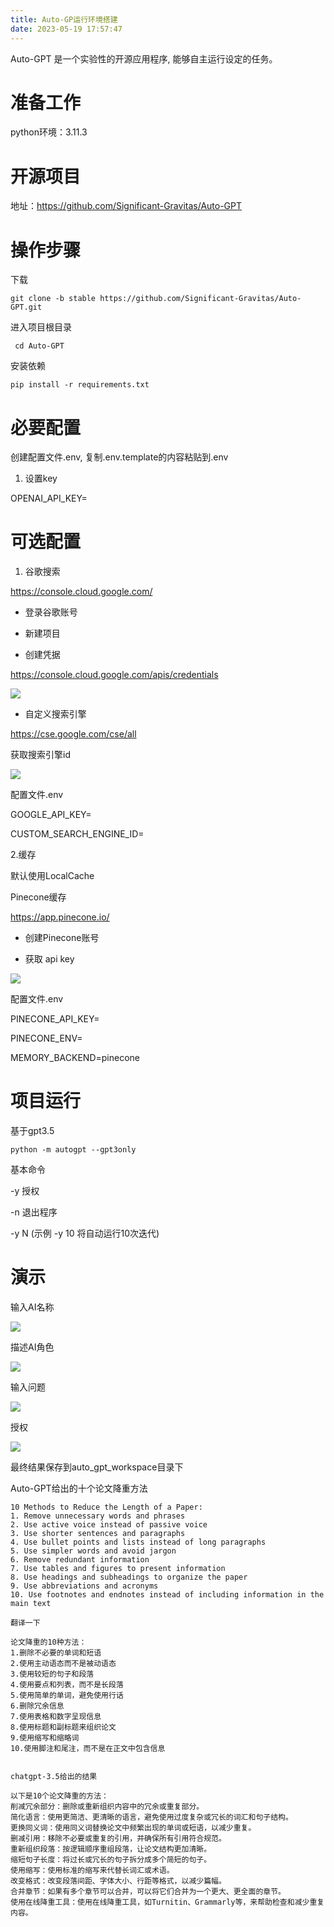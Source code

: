 ```yaml
---
title: Auto-GP运行环境搭建
date: 2023-05-19 17:57:47
---
```



Auto-GPT 是一个实验性的开源应用程序, 能够自主运行设定的任务。

# 准备工作

python环境：3.11.3

# 开源项目

地址：https://github.com/Significant-Gravitas/Auto-GPT

# 操作步骤

下载

```
git clone -b stable https://github.com/Significant-Gravitas/Auto-GPT.git
```

进入项目根目录

```
 cd Auto-GPT
```

安装依赖

```
pip install -r requirements.txt
```

# 必要配置

创建配置文件.env, 复制.env.template的内容粘贴到.env

1. 设置key

OPENAI_API_KEY=

# 可选配置

1. 谷歌搜索

https://console.cloud.google.com/

- 登录谷歌账号

- 新建项目

- 创建凭据

https://console.cloud.google.com/apis/credentials

![](https://files.mdnice.com/user/16325/bd1316ee-af51-4a95-9138-5c3419d4858b.png)

- 自定义搜索引擎

https://cse.google.com/cse/all

获取搜索引擎id

![](https://files.mdnice.com/user/16325/20a0b888-59db-49b6-a683-5c57d4bf3565.png)

配置文件.env

GOOGLE_API_KEY=

CUSTOM_SEARCH_ENGINE_ID=

2.缓存

默认使用LocalCache

Pinecone缓存

https://app.pinecone.io/

- 创建Pinecone账号

- 获取 api key

![](https://files.mdnice.com/user/16325/936be98a-beda-4f04-9a52-25e39b94dc5d.png)

配置文件.env

PINECONE_API_KEY=

PINECONE_ENV=

MEMORY_BACKEND=pinecone

# 项目运行

基于gpt3.5

```
python -m autogpt --gpt3only
```

基本命令

-y 授权

-n 退出程序

-y N (示例 -y 10 将自动运行10次迭代)

# 演示

输入AI名称

![](https://files.mdnice.com/user/16325/454eb20c-cb32-4682-82b9-30e6e13f35b9.png)

描述AI角色

![](https://files.mdnice.com/user/16325/031a1946-69f4-4cc0-be35-89727a15782d.png)

输入问题

![](https://files.mdnice.com/user/16325/9e24f4ed-4d74-4e5b-8b2d-3d567514a780.png)

授权

![](https://files.mdnice.com/user/16325/cac59e4c-48eb-4d97-98fb-cedeb09e367f.png)

最终结果保存到auto_gpt_workspace目录下

Auto-GPT给出的十个论文降重方法

```
10 Methods to Reduce the Length of a Paper:
1. Remove unnecessary words and phrases
2. Use active voice instead of passive voice
3. Use shorter sentences and paragraphs
4. Use bullet points and lists instead of long paragraphs
5. Use simpler words and avoid jargon
6. Remove redundant information
7. Use tables and figures to present information
8. Use headings and subheadings to organize the paper
9. Use abbreviations and acronyms
10. Use footnotes and endnotes instead of including information in the main text

翻译一下

论文降重的10种方法：
1.删除不必要的单词和短语
2.使用主动语态而不是被动语态
3.使用较短的句子和段落
4.使用要点和列表，而不是长段落
5.使用简单的单词，避免使用行话
6.删除冗余信息
7.使用表格和数字呈现信息
8.使用标题和副标题来组织论文
9.使用缩写和缩略词
10.使用脚注和尾注，而不是在正文中包含信息


chatgpt-3.5给出的结果

以下是10个论文降重的方法：
削减冗余部分：删除或重新组织内容中的冗余或重复部分。
简化语言：使用更简洁、更清晰的语言，避免使用过度复杂或冗长的词汇和句子结构。
更换同义词：使用同义词替换论文中频繁出现的单词或短语，以减少重复。
删减引用：移除不必要或重复的引用，并确保所有引用符合规范。
重新组织段落：按逻辑顺序重组段落，让论文结构更加清晰。
缩短句子长度：将过长或冗长的句子拆分成多个简短的句子。
使用缩写：使用标准的缩写来代替长词汇或术语。
改变格式：改变段落间距、字体大小、行距等格式，以减少篇幅。
合并章节：如果有多个章节可以合并，可以将它们合并为一个更大、更全面的章节。
使用在线降重工具：使用在线降重工具，如Turnitin、Grammarly等，来帮助检查和减少重复内容。
```

